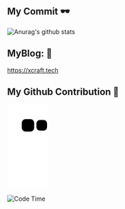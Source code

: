 ## My Commit 🕶 
![Anurag's github stats](https://github-readme-stats.vercel.app/api?username=ZiYang-xie&show_icons=true&theme=radical)


## MyBlog: 📑
https://xcraft.tech

## My Github Contribution 🤩
![](https://raw.githubusercontent.com/ZiYang-xie/ZiYang-xie/main/assets/github-contribution-grid-snake.svg)

![Code Time](https://img.shields.io/endpoint?style=flat&url=https://codetime-api.datreks.com/badge/521?logoColor=white%26project=%26recentMS=0%26showProject=false)

